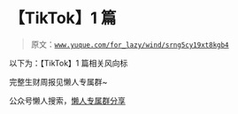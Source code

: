 # 【TikTok】1 篇

> 原文：[`www.yuque.com/for_lazy/wind/srng5cy19xt8kgb4`](https://www.yuque.com/for_lazy/wind/srng5cy19xt8kgb4)

以下为：【TikTok】1 篇相关风向标

完整生财周报见懒人专属群~

公众号懒人搜索，[懒人专属群分享](https://lazybook.fun/#/blog/group)